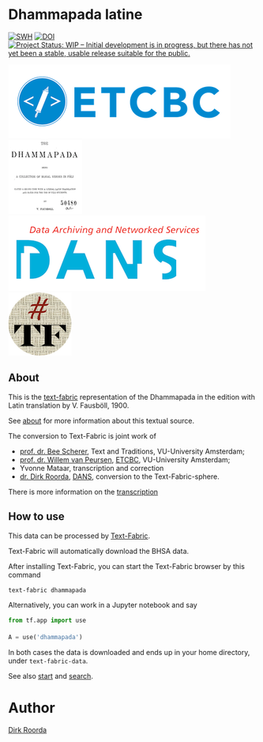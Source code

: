 # Dhammapada latine

[![SWH](https://archive.softwareheritage.org/badge/origin/https://github.com/ETCBC/bhsa/)](https://archive.softwareheritage.org/browse/origin/https://github.com/ETCBC/bhsa/)
[![DOI](https://zenodo.org/badge/104559294.svg)](https://zenodo.org/badge/latestdoi/104559294)
[![Project Status: WIP – Initial development is in progress, but there has not yet been a stable, usable release suitable for the public.](https://www.repostatus.org/badges/latest/wip.svg)](https://www.repostatus.org/#wip)

[![etcbc](programs/images/etcbc.png)](http://www.etcbc.nl)
![logo](programs/images/logo.png)
[![dans](programs/images/dans.png)](https://dans.knaw.nl/en)
[![tf](programs/images/tf-small.png)](https://annotation.github.io/text-fabric/tf)


## About

This is the
[text-fabric](https://github.com/Dans-labs/text-fabric/wiki)
representation of the Dhammapada in the edition with Latin translation by V. Fausböll, 1900.

See [about](docs/about.md) for more information about this textual source.

The conversion to Text-Fabric is joint work of 

*   [prof. dr. Bee Scherer](https://research.vu.nl/en/persons/bee-scherer),
    Text and Traditions,
    VU-University Amsterdam;
*   [prof. dr. Willem van Peursen](https://research.vu.nl/en/persons/willem-van-peursen),
    [ETCBC](http://www.etcbc.nl),
    VU-University Amsterdam;
*   Yvonne Mataar,
    transcription and correction
*   [dr. Dirk Roorda](https://pure.knaw.nl/portal/en/persons/dirk-roorda),
    [DANS](https://www.dans.knaw.nl),
    conversion to the Text-Fabric-sphere.

There is more information on the
[transcription](https://github.com/etcbc/blob/master/docs/transcription.md)

## How to use

This data can be processed by 
[Text-Fabric](https://annotation.github.io/text-fabric/tf).

Text-Fabric will automatically download the BHSA data.

After installing Text-Fabric, you can start the Text-Fabric browser by this command

```sh
text-fabric dhammapada
```

Alternatively, you can work in a Jupyter notebook and say

```python
from tf.app import use

A = use('dhammapada')
```

In both cases the data is downloaded and ends up in your home directory,
under `text-fabric-data`.

See also 
[start](https://nbviewer.jupyter.org/github/annotation/tutorials/blob/master/dhammapada/start.ipynb)
and
[search](https://nbviewer.jupyter.org/github/annotation/tutorials/blob/master/dhammapada/search.ipynb).

# Author

[Dirk Roorda](https://github.com/dirkroorda)
